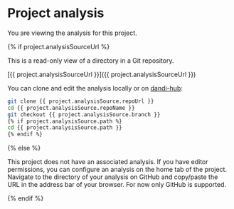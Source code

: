 # Project analysis

You are viewing the analysis for this project.

{% if project.analysisSourceUrl %}

This is a read-only view of a directory in a Git repository.

[{{ project.analysisSourceUrl }}]({{ project.analysisSourceUrl }})

You can clone and edit the analysis locally or on [dandi-hub](https://hub.dandiarchive.org):

```bash
git clone {{ project.analysisSource.repoUrl }}
cd {{ project.analysisSource.repoName }}
git checkout {{ project.analysisSource.branch }}
{% if project.analysisSource.path %}
cd {{ project.analysisSource.path }}
{% endif %}
```


{% else %}

This project does not have an associated analysis. If you have editor permissions, you can configure an analysis on the home tab of the project. Navigate to the directory of your analysis on GitHub and copy/paste the URL in the address bar of your browser. For now only GitHub is supported.

{% endif %}